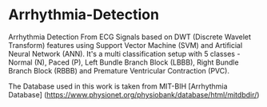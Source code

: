 # Arrhythmia-Detection

Arrhythmia Detection From ECG Signals based on DWT (Discrete Wavelet Transform) features using Support Vector Machine (SVM) and Artificial Neural Network (ANN). It's a multi classification setup with 5 classes - Normal (N), Paced (P), Left Bundle Branch Block (LBBB), Right Bundle Branch Block (RBBB) and Premature Ventricular Contraction (PVC).

The Database used in this work is taken from MIT-BIH [Arrhythmia Database] (https://www.physionet.org/physiobank/database/html/mitdbdir/)
